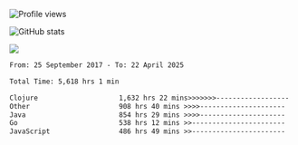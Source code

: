 ![Profile views](https://komarev.com/ghpvc/?username=liuchong)

![GitHub stats](https://github-readme-stats.vercel.app/api?username=liuchong&show_icons=true)

<img src="https://cr-skills-chart-widget.azurewebsites.net/api/api?username=liuchong&skills=Java,JavaScript,Python,Go,Rust,Zig&show-other-skills=true"/>

<!--START_SECTION:waka-->

```txt
From: 25 September 2017 - To: 22 April 2025

Total Time: 5,618 hrs 1 min

Clojure                    1,632 hrs 22 mins>>>>>>>------------------   29.06 %
Other                      908 hrs 40 mins >>>>---------------------   16.17 %
Java                       854 hrs 29 mins >>>>---------------------   15.21 %
Go                         538 hrs 12 mins >>-----------------------   09.58 %
JavaScript                 486 hrs 49 mins >>-----------------------   08.67 %
```

<!--END_SECTION:waka-->
